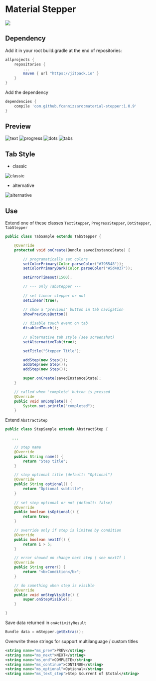 # Material Stepper

[![](https://jitpack.io/v/fcannizzaro/material-stepper.svg)](https://jitpack.io/#fcannizzaro/material-stepper)

## Dependency

Add it in your root build.gradle at the end of repositories:

```gradle
allprojects {
    repositories {
		...
		maven { url "https://jitpack.io" }
	}
}
```

Add the dependency

```gradle
dependencies {
    compile 'com.github.fcannizzaro:material-stepper:1.0.9'
}
```

## Preview

![text](https://github.com/FrancisCan/MaterialStepper/blob/master/screenshot/text.png?raw=true)
![progress](https://github.com/FrancisCan/MaterialStepper/blob/master/screenshot/progress.png?raw=true)
![dots](https://github.com/FrancisCan/MaterialStepper/blob/master/screenshot/dots.png?raw=true)
![tabs](https://github.com/FrancisCan/MaterialStepper/blob/master/screenshot/tabs.png?raw=true)

## Tab Style
 - classic

 ![classic](https://github.com/FrancisCan/MaterialStepper/blob/master/screenshot/classic.png?raw=true)

 - alternative

 ![alternative](https://github.com/FrancisCan/MaterialStepper/blob/master/screenshot/alternative.png?raw=true)

## Use

Extend one of these classes ```TextStepper```, ```ProgressStepper```, ```DotStepper```, ```TabStepper```

```java
public class TabSample extends TabStepper {

    @Override
    protected void onCreate(Bundle savedInstanceState) {

        // programatically set colors
        setColorPrimary(Color.parseColor("#795548"));
        setColorPrimaryDark(Color.parseColor("#5d4037"));

        setErrorTimeout(1500);

        // --- only TabStepper ---
        
        // set linear stepper or not
        setLinear(true);

        // show a "previous" button in tab navigation
        showPreviousButton()
        
        // disable touch event on tab
        disabledTouch();
        
        // alternative tab style (see screenshot)
        setAlternativeTab(true);

        setTitle("Stepper Title");

        addStep(new Step());
        addStep(new Step());
        addStep(new Step());

        super.onCreate(savedInstanceState);
    }

    // called when 'complete' button is pressed
    @Override
    public void onComplete() {
        System.out.println("completed");
    }

```
Extend ```AbstractStep```
```java
public class StepSample extends AbstractStep {

   ...

    // step name
    @Override
    public String name() {
        return "Step title";
    }

    // step optional title (default: "Optional")
    @Override
    public String optional() {
        return "Optional subtitle";
    }
    
    // set step optional or not (default: false)
    @Override
    public boolean isOptional() {
        return true;
    }

    // override only if step is limited by condition
    @Override
    public boolean nextIf() {
        return i > 5;
    }

    // error showed on change next step ( see nextIf )
    @Override
    public String error() {
        return "<b>Condition</b>";
    }

    // do something when step is visible
    @Override
    public void onStepVisible() {
        super.onStepVisible();
    }

}
```
 Save data returned in ```onActivityResult```
```java
Bundle data = mStepper.getExtras();
```

Overwrite these strings for support multilanguage / custom titles
```xml
<string name="ms_prev">PREV</string>
<string name="ms_next">NEXT</string>
<string name="ms_end">COMPLETE</string>
<string name="ms_continue">CONTINUE</string>
<string name="ms_optional">Optional</string>
<string name="ms_text_step">Step $current of $total</string>
```
